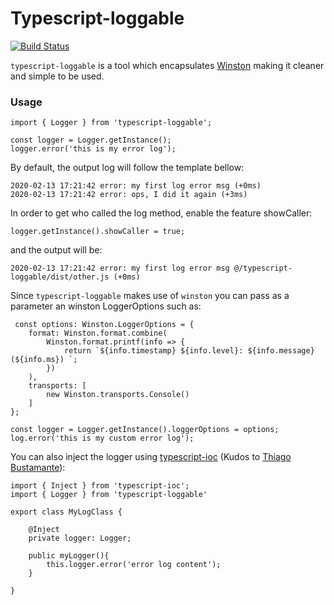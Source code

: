 # Typescript-loggable

[![Build Status](https://travis-ci.org/joemccann/dillinger.svg?branch=master)](https://travis-ci.org/joemccann/dillinger)

`typescript-loggable` is a tool which encapsulates [Winston](https://github.com/winstonjs/winston) making it cleaner and simple to be used.

### Usage
```
import { Logger } from 'typescript-loggable';

const logger = Logger.getInstance();
logger.error('this is my error log');
```

By default, the output log will follow the template bellow:
```
2020-02-13 17:21:42 error: my first log error msg (+0ms) 
2020-02-13 17:21:42 error: ops, I did it again (+3ms) 
```

In order to get who called the log method, enable the feature showCaller:
```
logger.getInstance().showCaller = true;
```

and the output will be:
```
2020-02-13 17:21:42 error: my first log error msg @/typescript-loggable/dist/other.js (+0ms)
```

Since `typescript-loggable` makes use of `winston` you can pass as a parameter an winston LoggerOptions such as:
```
 const options: Winston.LoggerOptions = {
    format: Winston.format.combine(
        Winston.format.printf(info => {
            return `${info.timestamp} ${info.level}: ${info.message} (${info.ms}) `;
        })
    ),
    transports: [
        new Winston.transports.Console()
    ]
};

const logger = Logger.getInstance().loggerOptions = options;
log.error('this is my custom error log');
```

You can also inject the logger using [typescript-ioc](https://www.npmjs.com/package/typescript-ioc) (Kudos to [Thiago Bustamante](https://www.npmjs.com/~trbustamante)):

```
import { Inject } from 'typescript-ioc';
import { Logger } from 'typescript-loggable'

export class MyLogClass {

    @Inject
    private logger: Logger;

    public myLogger(){
        this.logger.error('error log content');
    }

}
```